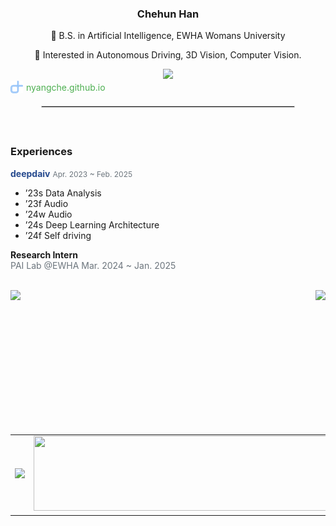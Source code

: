 <div align="center" style="max-width: 600px; margin: auto; text-align: center;">
  <!-- 프로필 정보 -->
  <div>
    <h3>Chehun Han</h3>
    <p>🏫 B.S. in Artificial Intelligence, EWHA Womans University</p>
    <p>🚗 Interested in Autonomous Driving, 3D Vision, Computer Vision.</p>
    <a href="https://velog.io/@chehun1216">
      <img src="https://velog-readme-stats.vercel.app/api/badge?name=chaenyang.log" />
    </a>
    <a href="https://nyangche.github.io" style="display: flex; align-items: center; gap: 5px; text-decoration: none;">
      <img src="logo.png" width="20" />
      <span style="font-size: 14px; color: #4CAF50;">nyangche.github.io</span>
    </a>
  </div>
  <!-- 가로 구분선 -->
  <hr style="width: 80%; border: 1px solid lightgray; margin: 20px auto;">
</div>


<br>

### Experiences

<a href="https://deepdaiv.oopy.io/" style="color:#264a8e; text-decoration:none;"><b>deepdaiv</b></a>
<span style="color:#6c757d; font-size:12px;">Apr. 2023 ~ Feb. 2025</span>  


- ’23s Data Analysis  
- ’23f Audio  
- ’24w Audio  
- ’24s Deep Learning Architecture  
- ’24f Self driving  

**Research Intern**  
<span style="color:#6c757d; font-size:14px;">PAI Lab @EWHA Mar. 2024 ~ Jan. 2025</span>


<br>


<div style="display: flex; justify-content: space-between;">
  <img src="https://github-readme-stats.vercel.app/api?username=nyangche&show_icons=true&theme=transparent&cache_seconds=1800" height="200"/>
  <img src="https://github-readme-stats.vercel.app/api/top-langs/?username=nyangche&hide=c%23,powershell,Mathematica,Ruby,Objective-C,Objective-C%2b%2b,Cuda&title_color=61dafb&text_color=ffffff&icon_color=61dafb&bg_color=20232a&langs_count=8&layout=compact&border_color=61dafb&hide_border=true&size_weight=0.5&count_weight=0.5" height="200"/>
</div>


<br>

<table align="center" style="border-collapse: collapse; border: none;">
  <tr style="border: none;">
    <td style="border: none; text-align: center;">
      <a href="https://github.com/devxb/gitanimals">
        <img src="https://render.gitanimals.org/farms/{nyangche}" width="500"/>
      </a>
    </td>
    <td style="border: none; text-align: center;">
      <a href="https://github.com/devxb/gitanimals">
        <img src="https://render.gitanimals.org/lines/{nyangche}?pet-id=1" width="500" height="120"/>
      </a>
    </td>
  </tr>
</table>

